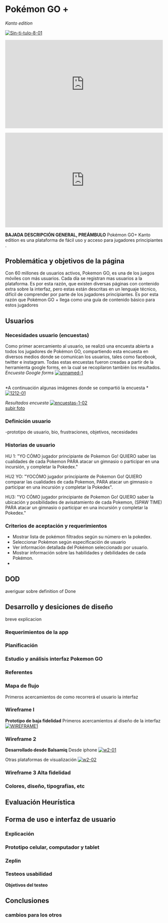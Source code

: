 # Pokémon GO + 
 *Kanto edition*
 
<a href="https://ibb.co/t2SZSKs"><img src="https://i.ibb.co/ykDhDPy/Sin-ti-tulo-8-01.png" alt="Sin-ti-tulo-8-01" border="0"></a>

<div style="width:100%;height:0;padding-bottom:56%;position:relative;"><iframe src="https://giphy.com/embed/xT5LMRKQP26YdrvQcM" width="100%" height="100%" style="position:absolute" frameBorder="0" class="giphy-embed" allowFullScreen></iframe></div><p><a href="https://giphy.com/gifs/pokemon-app-go-xT5LMRKQP26YdrvQcM"></a></p>

<div style="width:100%;height:0;padding-bottom:60%;position:relative;"><iframe src="https://giphy.com/embed/3oEduV4SOS9mmmIOkw" width="100%" height="100%" style="position:absolute" frameBorder="0" class="giphy-embed" allowFullScreen></iframe></div><p><a href="https://giphy.com/gifs/cheezburger-pokemon-pikachu-3oEduV4SOS9mmmIOkw"></a></p>



**BAJADA DESCRIPCIÓN GENERAL, PREÁMBULO**
Pokémon GO+ Kanto edition es una plataforma de fácil uso y acceso para jugadores principiantes .

## Problemática y objetivos de la página

Con 60 millones de usuarios activos, Pokemon GO, es una de los juegos móviles con más usuarios. Cada día se registran mas usuarios a la plataforma. Es por esta razón, que existen diversas páginas con contenido extra sobre la interfaz, pero estas están descritas en un lenguaje técnico, difícil de comprender por parte de los jugadores principiantes. Es por esta razón que Pokémon GO +  llega como una guía de contenido básico para estos jugadores

## Usuarios

### Necesidades usuario (encuestas)
Como primer acercamiento al usuario, se realizó una encuesta abierta a todos los jugadores de Pokémon GO, compartiendo esta encuesta en diversos medios donde se comunican los usuarios, tales como facebook, twitter e instagram. Todas estas encuestas fueron creadas a partir de la herramienta google forms, en la cual se recopilaron también los resultados.
*Encuesta Google forms*
<a href="https://ibb.co/28bVKHZ"><img src="https://i.ibb.co/q0Zq1VJ/unnamed-1.jpg" alt="unnamed-1" border="0"></a><br /><a target='_blank' href='https://es.imgbb.com/'></a><br />

*A continuación algunas imágenes donde se compartió la encuesta *
<a href="https://ibb.co/WzHpg3b"><img src="https://i.ibb.co/FYhqgWS/1212-01.jpg" alt="1212-01" border="0"></a>

*Resultados encuesta*
<a href="https://ibb.co/JBmsf3B"><img src="https://i.ibb.co/w0Bz9c0/encuestas-1-02.jpg" alt="encuestas-1-02" border="0"></a><br /><a target='_blank' href='https://es.imgbb.com/'>subir foto</a><br />

### Definición usuario 

-prototipo de usuario, bio, frustraciones, objetivos, necesidades


### Historias de usuario

HU 1: "YO CÓMO jugador principiante de Pokemon Go! QUIERO saber las cualidades de cada Pokemon PARA atacar un gimnasio o participar en una incursión, y completar la Pokedex."

HU2 YO: "YOCÓMO jugador principiante de Pokemon Go! QUIERO comparar las cualidades de cada Pokemon, PARA atacar un gimnasio o participar en una incursión  y completar la Pokedex".

HU3: "YO CÓMO jugador principiante de Pokemon Go! QUIERO saber la ubicación y posibilidades de avisatamiento de cada Pokemon, (SPAW TIME) PARA atacar un gimnasio o participar en una incursión y completar la Pokedex."

### Criterios de aceptación y requerimientos 
- Mostrar lista de pokémon filtrados según su número en la pokedex.  
- Seleccionar Pokémon según especificación de usuario
- Ver información detallada del Pokémon seleccionado por usuario.
- Mostrar información sobre las habilidades y debilidades de cada Pokémon.
- 
## DOD 
averiguar sobre definition of Done




## Desarrollo y desiciones de diseño
breve explicacion
### Requerimientos de la app
### Planificación
### Estudio y análisis interfaz Pokemon GO 
### Referentes 
### Mapa de flujo
Primeros acercamientos de como recorrerá el usuario la interfaz 

### Wireframe I
**Prototipo de baja fidelidad**
Primeros acercamientos al diseño de la interfaz
<a href="https://ibb.co/YybqrmB"><img src="https://i.ibb.co/WPsYTZv/WIREFRAME1.jpg" alt="WIREFRAME1" border="0"></a>

### Wireframe 2 
**Desarrollado desde Balsamiq**
Desde iphone 
<a href="https://ibb.co/sCXHb5N"><img src="https://i.ibb.co/NrGSt1J/w2-01.jpg" alt="w2-01" border="0"></a>

Otras plataformas de visualización
<a href="https://ibb.co/JCTYGkv"><img src="https://i.ibb.co/BwJhQsy/w2-02.jpg" alt="w2-02" border="0"></a>


### Wireframe 3 Alta fidelidad

### Colores, diseño, tipografías, etc

## Evaluación Heurística 

## Forma de uso e interfaz de usuario

### Explicación
### Prototipo celular, computador y tablet 
### Zeplin
### Testeos usabilidad

**Objetivos del testeo**


## Conclusiones
### cambios para los otros 
